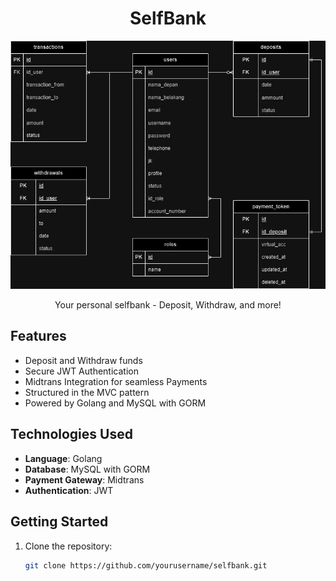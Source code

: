 <h1 align="center">SelfBank</h1>
<p align="center">
  <img src="assets/selfbank-erd.png" alt="SelfBank ERD">
</p>

<p align="center">
  Your personal selfbank - Deposit, Withdraw, and more!
</p>

## Features

- Deposit and Withdraw funds
- Secure JWT Authentication
- Midtrans Integration for seamless Payments
- Structured in the MVC pattern
- Powered by Golang and MySQL with GORM

## Technologies Used

- **Language**: Golang
- **Database**: MySQL with GORM
- **Payment Gateway**: Midtrans
- **Authentication**: JWT

## Getting Started

1. Clone the repository:

   ```bash
   git clone https://github.com/yourusername/selfbank.git
